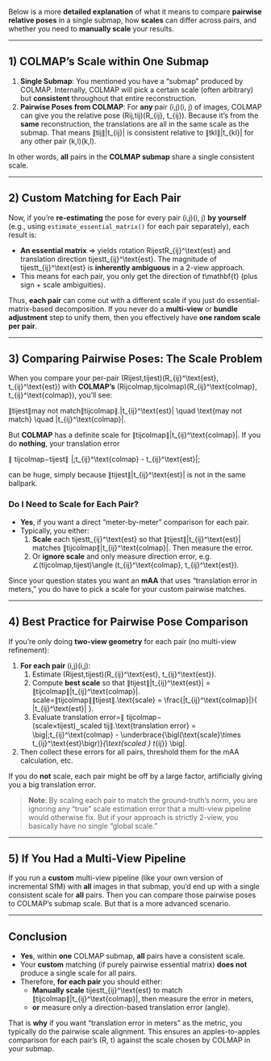 Below is a more **detailed explanation** of what it means to compare **pairwise relative poses** in a single submap, how **scales** can differ across pairs, and whether you need to **manually scale** your results.

---

## **1) COLMAP’s Scale within One Submap**

1. **Single Submap**: You mentioned you have a “submap” produced by COLMAP. Internally, COLMAP will pick a certain scale (often arbitrary) but **consistent** throughout that entire reconstruction.
2. **Pairwise Poses from COLMAP**: For **any** pair (i,j)(i, j) of images, COLMAP can give you the relative pose (Rij,tij)(R_{ij}, t_{ij}). Because it’s from the **same** reconstruction, the translations are all in the same scale as the submap. That means ∥tij∥\|t_{ij}\| is consistent relative to ∥tkl∥\|t_{kl}\| for any other pair (k,l)(k,l).

In other words, **all** pairs in the **COLMAP submap** share a single consistent scale.

---

## **2) Custom Matching for Each Pair**

Now, if you’re **re-estimating** the pose for every pair (i,j)(i, j) **by yourself** (e.g., using `estimate_essential_matrix()` for each pair separately), each result is:

- **An essential matrix** => yields rotation RijestR_{ij}^\text{est} and translation direction tijestt_{ij}^\text{est}. The magnitude of tijestt_{ij}^\text{est} is **inherently ambiguous** in a 2-view approach.
- This means for each pair, you only get the direction of t\mathbf{t} (plus sign + scale ambiguities).

Thus, **each pair** can come out with a different scale if you just do essential-matrix-based decomposition. If you never do a **multi-view** or **bundle adjustment** step to unify them, then you effectively have **one random scale per pair**.

---

## **3) Comparing Pairwise Poses: The Scale Problem**

When you compare your per-pair (Rijest,tijest)(R_{ij}^\text{est}, t_{ij}^\text{est}) with **COLMAP’s** (Rijcolmap,tijcolmap)(R_{ij}^\text{colmap}, t_{ij}^\text{colmap}), you’ll see:

∥tijest∥may not match∥tijcolmap∥.\|t_{ij}^\text{est}\| \quad \text{may not match} \quad \|t_{ij}^\text{colmap}\|.

But **COLMAP** has a definite scale for ∥tijcolmap∥\|t_{ij}^\text{colmap}\|. If you do **nothing**, your translation error

∥  tijcolmap−tijest∥  \|\;t_{ij}^\text{colmap} - t_{ij}^\text{est}\|\;

can be huge, simply because ∥tijest∥\|t_{ij}^\text{est}\| is not in the same ballpark.

### **Do I Need to Scale for Each Pair?**

- **Yes**, if you want a direct “meter-by-meter” comparison for each pair.
- Typically, you either:
    1. **Scale** each tijestt_{ij}^\text{est} so that ∥tijest∥\|t_{ij}^\text{est}\| matches ∥tijcolmap∥\|t_{ij}^\text{colmap}\|. Then measure the error.
    2. Or **ignore scale** and only measure direction error, e.g. ∠(tijcolmap,tijest)\angle (t_{ij}^\text{colmap}, t_{ij}^\text{est}).

Since your question states you want an **mAA** that uses “translation error in meters,” you do have to pick a scale for your custom pairwise matches.

---

## **4) Best Practice for Pairwise Pose Comparison**

If you’re only doing **two-view geometry** for each pair (no multi-view refinement):

1. **For each pair** (i,j)(i,j):
    1. Estimate (Rijest,tijest)(R_{ij}^\text{est}, t_{ij}^\text{est}).
    2. Compute **best scale** so that ∥tijest∥\|t_{ij}^\text{est}\| = ∥tijcolmap∥\|t_{ij}^\text{colmap}\|. scale=∥tijcolmap∥∥tijest∥.\text{scale} = \frac{\|t_{ij}^\text{colmap}\|}{ \|t_{ij}^\text{est}\| }.
    3. Evaluate translation error=∥  tijcolmap−(scale×tijest)⏟scaled tij∥.\text{translation error} = \big\|\;t_{ij}^\text{colmap} - \underbrace{\bigl(\text{scale}\times t_{ij}^\text{est}\bigr)}_{\text{scaled } t_{ij}} \big\|.
2. Then collect these errors for all pairs, threshold them for the mAA calculation, etc.

If you do **not** scale, each pair might be off by a large factor, artificially giving you a big translation error.

> **Note**: By scaling each pair to match the ground-truth’s norm, you are ignoring any “true” scale estimation error that a multi-view pipeline would otherwise fix. But if your approach is strictly 2-view, you basically have no single “global scale.”

---

## **5) If You Had a Multi-View Pipeline**

If you run a **custom** multi-view pipeline (like your own version of incremental SfM) with **all** images in that submap, you’d end up with a single consistent scale for **all** pairs. Then you can compare those pairwise poses to COLMAP’s submap scale. But that is a more advanced scenario.

---

## **Conclusion**

- **Yes**, within **one** COLMAP submap, **all** pairs have a consistent scale.
- Your **custom** matching (if purely pairwise essential matrix) **does not** produce a single scale for all pairs.
- Therefore, **for each pair** you should either:
    - **Manually scale** tijestt_{ij}^\text{est} to match ∥tijcolmap∥\|t_{ij}^\text{colmap}\|, then measure the error in meters,
    - **or** measure only a direction-based translation error (angle).

That is **why** if you want “translation error in meters” as the metric, you typically do the pairwise scale alignment. This ensures an apples-to-apples comparison for each pair’s (R, t) against the scale chosen by COLMAP in your submap.